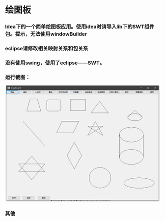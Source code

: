 # 绘图板
### Idea下的一个简单绘图板应用。使用idea时请导入lib下的SWT组件包。提示，无法使用windowBuilder
### eclipse请修改相关映射关系和包关系
### 没有使用swing，使用了eclipse——SWT。
### 运行截图：
![image](https://github.com/shencang/DrawBoard/blob/master/swt.png)

### 其他
